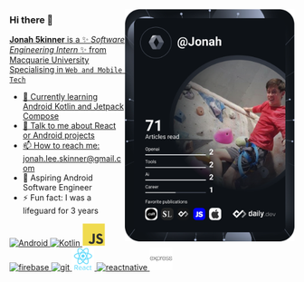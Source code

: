 <img align="right" src="https://github.com/J5kinner/J5kinner/blob/main/devcard.svg" width="300" alt="Jonah Skinner's Dev Card"/></a>
### Hi there 👋 <a href="https://app.daily.dev/DailyDevTips">
**Jonah 5kinner** is a ✨ _Software Engineering Intern_ ✨ from Macquarie University Specialising in `Web and Mobile Tech`

- 🌱 Currently learning Android Kotlin and Jetpack Compose
- 💬 Talk to me about React or Android projects
- 📫 How to reach me: jonah.lee.skinner@gmail.com
- 🎯 Aspiring Android Software Engineer
- ⚡ Fun fact: I was a lifeguard for 3 years

<p align="left">
    <a href="https://developer.android.com/courses" target="_blank"> <img
            src="https://developer.android.com/static/images/logos/android.svg" alt="Android" width="40" height="40" />
    </a>
    <a href="https://kotlinlang.org/" target="_blank"> <img
            src="https://brandslogos.com/wp-content/uploads/images/large/kotlin-logo.png" alt="Kotlin" width="40"
            height="40" /> </a>
    <a href="https://developer.mozilla.org/en-US/docs/Web/JavaScript" target="_blank"> <img
            src="https://raw.githubusercontent.com/devicons/devicon/master/icons/javascript/javascript-original.svg"
            alt="javascript" width="40" height="40" /> </a>
    <a href="https://firebase.google.com/" target="_blank"> <img
            src="https://www.vectorlogo.zone/logos/firebase/firebase-icon.svg" alt="firebase" width="40" height="40" />
    </a>
    <a href="https://git-scm.com/" target="_blank"> <img
            src="https://www.vectorlogo.zone/logos/git-scm/git-scm-icon.svg" alt="git" width="40" height="40" /> </a>
    <a href="https://reactjs.org/" target="_blank"> <img
            src="https://raw.githubusercontent.com/devicons/devicon/master/icons/react/react-original-wordmark.svg"
            alt="react" width="40" height="40" /> </a>
    <a href="https://reactnative.dev/" target="_blank"> <img src="https://reactnative.dev/img/header_logo.svg"
            alt="reactnative" width="40" height="40" /> <a href="https://expressjs.com" target="_blank"> <img
                src="https://raw.githubusercontent.com/devicons/devicon/master/icons/express/express-original-wordmark.svg"
                alt="express" width="40" height="40" /> </a>
</p>
